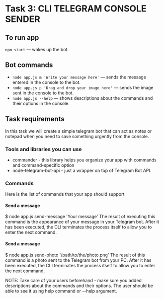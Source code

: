 # Task 3: CLI TELEGRAM CONSOLE SENDER

## To run app

`npm start` &mdash; wakes up the bot.

## Bot commands

- `node app.js m 'Write your message here'` &mdash; sends the message entered in the console to the bot.
- `node app.js p 'Drag and drop your image here'` &mdash; sends the image sent in the console to the bot.
- `node app.js --help` &mdash; shows descriptions about the commands and their options in the console.

## Task requirements

In this task we will create a simple telegram bot that can act as notes or notepad when you need to save something urgently from the console.

### Tools and libraries you can use

- commander - this library helps you organize your app with commands and command-specific option
- node-telegram-bot-api - just a wrapper on top of Telegram Bot API.

### Commands

Here is the list of commands that your app should support

#### Send a message

$ node app.js send-message 'Your message'
The result of executing this command is the appearance of your message in your Telegram bot. After it has been executed, the CLI terminates the process itself to allow you to enter the next command.

#### Send a message

$ node app.js send-photo '/path/to/the/photo.png'
The result of this command is a photo sent to the Telegram bot from your PC. After it has been executed, the CLI terminates the process itself to allow you to enter the next command.

NOTE: Take care of your users beforehand - make sure you added descriptions about the commands and their options. The user should be able to see it using help command or --help argument.
